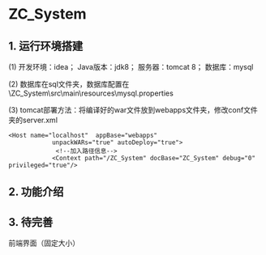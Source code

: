 # ZC_System

## 1. 运行环境搭建

(1) 开发环境：idea；  Java版本：jdk8； 服务器：tomcat 8； 数据库：mysql

(2) 数据库在sql文件夹，数据库配置在 \ZC_System\src\main\resources\mysql.properties

(3) tomcat部署方法：将编译好的war文件放到webapps文件夹，修改conf文件夹的server.xml
```
<Host name="localhost"  appBase="webapps"
            unpackWARs="true" autoDeploy="true">
			 <!--加入路径信息-->
		    <Context path="/ZC_System" docBase="ZC_System" debug="0" privileged="true"/>
```
## 2. 功能介绍

## 3. 待完善
前端界面（固定大小）